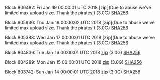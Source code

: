 Block 806482: Fri Jan 19 00:00:01 UTC 2018 [zip](Due to abuse we've limited max upload size. Thank the pirates!) (3.0G) [SHA256](https://transfer.sh/z6GMr/sha256.txt)

Block 805930: Thu Jan 18 00:00:02 UTC 2018 [zip](Due to abuse we've limited max upload size. Thank the pirates!) (3.0G) [SHA256](https://transfer.sh/Q7iAH/sha256.txt)

Block 805388: Wed Jan 17 00:00:01 UTC 2018 [zip](Due to abuse we've limited max upload size. Thank the pirates!) (3.0G) [SHA256](https://transfer.sh/f3ypR/sha256.txt)

Block 804836: Tue Jan 16 00:00:01 UTC 2018 [zip](https://transfer.sh/oytuH/bootstrap.dat.20180116.zip) (3.0G) [SHA256](https://transfer.sh/cVWvW/sha256.txt)

Block 804289: Mon Jan 15 00:00:01 UTC 2018 [zip](https://transfer.sh/FgcEq/bootstrap.dat.20180115.zip) (3.0G) [SHA256](https://transfer.sh/151kR2/sha256.txt)

Block 803742: Sun Jan 14 00:00:01 UTC 2018 [zip](https://transfer.sh/b9p42/bootstrap.dat.20180114.zip) (3.0G) [SHA256](https://transfer.sh/Z5IDt/sha256.txt)
